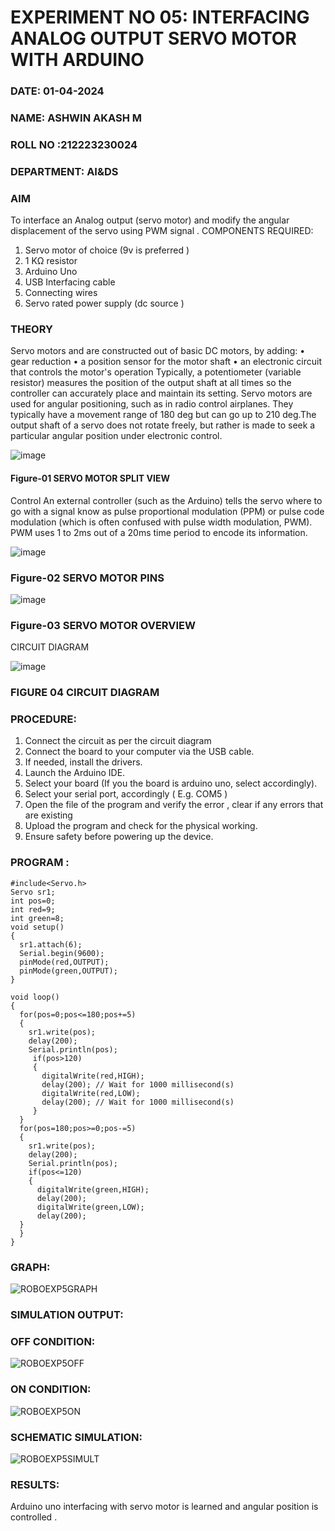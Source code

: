 # EXPERIMENT NO 05: INTERFACING ANALOG OUTPUT SERVO MOTOR WITH ARDUINO
###  DATE: 01-04-2024
###  NAME: ASHWIN AKASH M
###  ROLL NO :212223230024
###  DEPARTMENT: AI&DS


### AIM
To interface an Analog output (servo motor) and modify the angular displacement of the servo using PWM signal .
COMPONENTS REQUIRED:
1.	Servo motor of choice (9v is preferred )
2.	1 KΩ resistor 
3.	Arduino Uno 
4.	USB Interfacing cable 
5.	Connecting wires 
6.	Servo rated power supply (dc source )


### THEORY
Servo motors and are constructed out of basic DC motors, by adding:
•	 gear reduction
•	 a position sensor for the motor shaft
•	 an electronic circuit that controls the motor's operation
Typically, a potentiometer (variable resistor) measures the position of the output shaft at all times so the controller can accurately place and maintain its setting.
Servo motors are used for angular positioning, such as in radio control airplanes.  They typically have a movement range of 180 deg but can go up to 210 deg.The output shaft of a servo does not rotate freely, but rather is made to seek a particular angular position under electronic control. 


![image](https://user-images.githubusercontent.com/36288975/163544439-1f477927-fcd4-42f0-9ce4-c863fdbf1210.png)



#### Figure-01 SERVO MOTOR SPLIT VIEW 
Control 
An external controller (such as the Arduino) tells the servo where to go with a signal know as pulse proportional modulation (PPM) or pulse code modulation (which is often confused with pulse width modulation, PWM). PWM uses 1 to 2ms out of a 20ms time period to encode its information.
 
 
 ![image](https://user-images.githubusercontent.com/36288975/163544482-3027136f-7135-4f3d-a23f-8dc2fe04194d.png)

### Figure-02 SERVO MOTOR PINS

 ![image](https://user-images.githubusercontent.com/36288975/163544513-ca497421-e6ba-4f91-871f-5cfba77f22a8.png)


### Figure-03 SERVO MOTOR OVERVIEW 

 


 





CIRCUIT DIAGRAM
 
 
 ![image](https://user-images.githubusercontent.com/36288975/163544618-6eb8a7b5-7f1a-428a-8d9f-fd899b145efb.png)

### FIGURE 04 CIRCUIT DIAGRAM

### PROCEDURE:
1.	Connect the circuit as per the circuit diagram 
2.	Connect the board to your computer via the USB cable.
3.	If needed, install the drivers.
4.	Launch the Arduino IDE.
5.	Select your board (If you the board is arduino uno, select accordingly).
6.	Select your serial port, accordingly ( E.g. COM5 )
7.	Open the file of the program  and verify the error , clear if any errors that are existing 
8.	Upload the program and check for the physical working. 
9.	Ensure safety before powering up the device.


### PROGRAM :
```
#include<Servo.h>
Servo sr1;
int pos=0;
int red=9;
int green=8;
void setup()
{
  sr1.attach(6);
  Serial.begin(9600);
  pinMode(red,OUTPUT);
  pinMode(green,OUTPUT);
}

void loop()
{
  for(pos=0;pos<=180;pos+=5)
  {
    sr1.write(pos);
    delay(200);
    Serial.println(pos);
     if(pos>120)
     {
       digitalWrite(red,HIGH);
       delay(200); // Wait for 1000 millisecond(s)
       digitalWrite(red,LOW);
       delay(200); // Wait for 1000 millisecond(s)
     }
  }
  for(pos=180;pos>=0;pos-=5)
  {
    sr1.write(pos);
    delay(200);
    Serial.println(pos);
    if(pos<=120)
    {
      digitalWrite(green,HIGH);
      delay(200);
      digitalWrite(green,LOW);
      delay(200);
  }
  }
}

```
### GRAPH:
![ROBOEXP5GRAPH](https://github.com/AshwinAkash24/EXPERIMENT-NO--05-INTERFACING-ANALOG-OUTPUT-SERVO-MOTOR-WITH-ARDUINO-/assets/144979248/5e86f492-9c85-458e-be7e-1b425785485f)

### SIMULATION OUTPUT:
### OFF CONDITION:
![ROBOEXP5OFF](https://github.com/AshwinAkash24/EXPERIMENT-NO--05-INTERFACING-ANALOG-OUTPUT-SERVO-MOTOR-WITH-ARDUINO-/assets/144979248/50853156-0355-4fe1-8387-3a3541645ef2)

### ON CONDITION:
![ROBOEXP5ON](https://github.com/AshwinAkash24/EXPERIMENT-NO--05-INTERFACING-ANALOG-OUTPUT-SERVO-MOTOR-WITH-ARDUINO-/assets/144979248/096acff7-8237-401e-972c-655ccf545bc0)

### SCHEMATIC SIMULATION: 
![ROBOEXP5SIMULT](https://github.com/AshwinAkash24/EXPERIMENT-NO--05-INTERFACING-ANALOG-OUTPUT-SERVO-MOTOR-WITH-ARDUINO-/assets/144979248/bed6afe1-ae9d-4467-a217-6ae34db1d3d5)






### RESULTS: 
Arduino uno interfacing with servo motor is learned and angular position is controlled .
